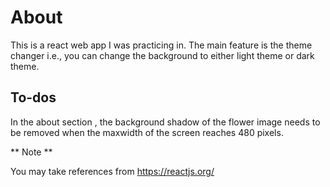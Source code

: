 # About 

This is a react web app I was practicing in. The main feature is the theme changer i.e., you can change the background to either light theme or dark theme.

## To-dos

In the about section , the background shadow of the flower image needs to be removed when the maxwidth of the screen reaches 480 pixels.

** Note **
 
 You may take references from https://reactjs.org/
